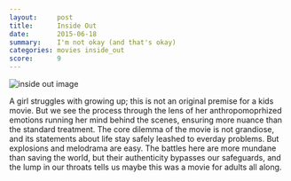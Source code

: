 ```yaml
---
layout:     post
title:      Inside Out
date:       2015-06-18
summary:    I'm not okay (and that's okay)
categories: movies inside_out
score:      9
---
```


![inside out image](https://a248.e.akamai.net/f/1015/2073/5m/blogs-images.forbes.com/scottmendelson/files/2015/06/pixar.jpg)

A girl struggles with growing up; this is not an original premise for a kids movie. But we see the process through the lens of her anthropomoprhized emotions running her mind behind the scenes, ensuring more nuance than the standard treatment. The core dilemma of the movie is not grandiose, and its statements about life stay safely leashed to everday problems. But explosions and melodrama are easy. The battles here are more mundane than saving the world, but their authenticity bypasses our safeguards, and the lump in our throats tells us maybe this was a movie for adults all along. 